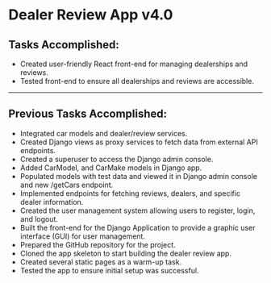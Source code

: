 # Dealer Review App v4.0

## Tasks Accomplished:
- Created user-friendly React front-end for managing dealerships and reviews.
- Tested front-end to ensure all dealerships and reviews are accessible.

---

## Previous Tasks Accomplished:
- Integrated car models and dealer/review services.
- Created Django views as proxy services to fetch data from external API endpoints.
- Created a superuser to access the Django admin console. 
- Added CarModel, and CarMake models in Django app.
- Populated models with test data and viewed it in Django admin console and new /getCars endpoint.
- Implemented endpoints for fetching reviews, dealers, and specific dealer information.
- Created the user management system allowing users to register, login, and logout.
- Built the front-end for the Django Application to provide a graphic user interface (GUI) for user management.
- Prepared the GitHub repository for the project.
- Cloned the app skeleton to start building the dealer review app.
- Created several static pages as a warm-up task.
- Tested the app to ensure initial setup was successful.
